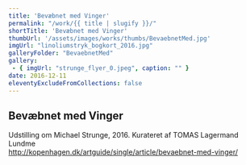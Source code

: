 ```yaml
---
title: 'Bevæbnet med Vinger'
permalink: "/work/{{ title | slugify }}/"
shortTitle: 'Bevæbnet med Vinger'
thumbUrl: '/assets/images/works/thumbs/BevaebnetMed.jpg'
imgUrl: "linoliumstryk_bogkort_2016.jpg"
galleryFolder: "BevaebnetMed"
gallery:
 - { imgUrl: "strunge_flyer_0.jpeg", caption: "" }
date: 2016-12-11
eleventyExcludeFromCollections: false
---
```



<div class="Txt">
  <h2>Bevæbnet med Vinger</h2>
  <p>Udstilling om Michael Strunge, 2016.&nbsp;Kurateret af TOMAS Lagermand Lundme<br><a href="//kopenhagen.dk/artguide/single/article/bevaebnet-med-vinger/" target="_blank">http://kopenhagen.dk/artguide/single/article/bevaebnet-med-vinger/</a></p>
</div>